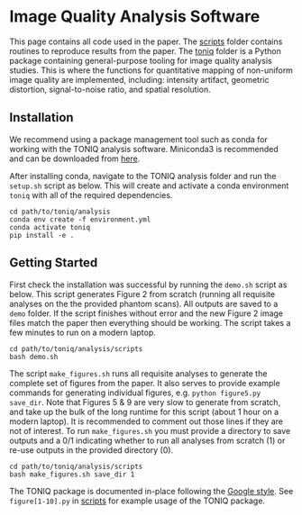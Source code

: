 # Image Quality Analysis Software

This page contains all code used in the paper. The [scripts](scripts) folder contains routines to reproduce results from the paper. The [toniq](toniq) folder is a Python package containing general-purpose tooling for image quality analysis studies. This is where the functions for quantitative mapping of non-uniform image quality are implemented, including: intensity artifact, geometric distortion, signal-to-noise ratio, and spatial resolution.

## Installation

We recommend using a package management tool such as conda for working with the TONIQ analysis software. Miniconda3 is recommended and can be downloaded from [here](https://docs.anaconda.com/free/miniconda/).

After installing conda, navigate to the TONIQ analysis folder and run the `setup.sh` script as below. This will create and activate a conda environment `toniq` with all of the required dependencies.

```
cd path/to/toniq/analysis
conda env create -f environment.yml
conda activate toniq
pip install -e .
```

## Getting Started

First check the installation was successful by running the `demo.sh` script as below. This script generates Figure 2 from scratch (running all requisite analyses on the the provided phantom scans). All outputs are saved to a `demo` folder. If the script finishes without error and the new Figure 2 image files match the paper then everything should be working. The script takes a few minutes to run on a modern laptop.

```
cd path/to/toniq/analysis/scripts
bash demo.sh
```

The script `make_figures.sh` runs all requisite analyses to generate the complete set of figures from the paper. It also serves to provide example commands for generating individual figures, e.g. `python figure5.py save_dir`. Note that Figures 5 & 9 are very slow to generate from scratch, and take up the bulk of the long runtime for this script (about 1 hour on a modern laptop). It is recommended to comment out those lines if they are not of interest. To run `make_figures.sh` you must provide a directory to save outputs and a 0/1 indicating whether to run all analyses from scratch (1) or re-use outputs in the provided directory (0).

```
cd path/to/toniq/analysis/scripts
bash make_figures.sh save_dir 1
```

The TONIQ package is documented in-place following the [Google style](https://google.github.io/styleguide/pyguide.html#s3.8-comments-and-docstrings). See `figure[1-10].py` in [scripts](scripts) for example usage of the TONIQ package.



